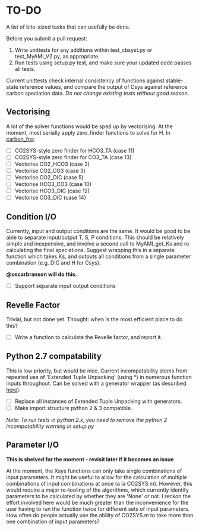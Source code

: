 TO-DO
=====

A list of bite-sized tasks that can usefully be done.

Before you submit a pull request:

1. Write unittests for any additions within test_cbsyst.py or test_MyAMI_V2.py, as appropriate.
2. Run tests using setup.py test, and make sure your updated code passes all tests.

Current unittests check internal consistency of functions against stable-state reference values, and compare the output of Csys against reference carbon speciation data. *Do not change existing tests without good reason*.

Vectorising
-----------
A lot of the solver functions would be sped up by vectorising. 
At the moment, most serially apply zero_finder functions to solve for H.
In [carbon_fns](cbsyst/carbon_fns.py):

- [ ] CO2SYS-style zero finder for HCO3_TA (case 11)
- [ ] CO2SYS-style zero finder for CO3_TA (case 13)
- [ ] Vectorise CO2_HCO3 (case 2)
- [ ] Vectorise CO2_CO3 (case 3)
- [ ] Vectorise CO2_DIC (case 5)
- [ ] Vectorise HCO3_CO3 (case 10)
- [ ] Vectorise HCO3_DIC (case 12)
- [ ] Vectorise CO3_DIC (case 14)

Condition I/O
-------------
Currently, input and output conditions are the same.
It would be good to be able to separate input/output T, S, P conditions.
This should be relatively simple and inexpensive, and involve a second call to MyAMI_get_Ks and re-calculating the final speciations.
Suggest wrapping this in a separate function which takes Ks, and outputs all conditions from a single parameter combination (e.g. DIC and H for Csys).

**@oscarbranson will do this.**

- [ ] Support separate input output conditions

Revelle Factor
--------------
Trivial, but not done yet. Thought: when is the most efficient place to do this?

- [ ] Write a function to calculate the Revelle factor, and report it.

Python 2.7 compatability
------------------------
This is low priority, but would be nice.
Current incompatability stems from repeated use of 'Extended Tuple Unpacking' (using *) in numerous function inputs throughout.
Can be solved with a generator wrapper (as described [here](https://stackoverflow.com/questions/5333680/extended-tuple-unpacking-in-python-2)).

- [ ] Replace all instances of Extended Tuple Unpacking with generators.
- [ ] Make import structure python 2 & 3 compatible.

*Note: To run tests in python 2.x, you need to remove the python 2 incompatability warning in setup.py*

Parameter I/O
-------------
**This is shelved for the moment - revisit later if it becomes an issue**

At the moment, the Xsys functions can only take single combinations of input parameters.
It might be useful to allow for the calculation of multiple combinations of input combinations at once (a la CO2SYS.m).
However, this would require a major re-tooling of the algorithms, which currently identify parameters to be calculated by whether they are 'None' or not.
I reckon the effort involved here would be much greater than the inconvenience for the user having to run the function twice for different sets of input parameters.
How often do people actually use the ability of CO2SYS.m to take more than one combination of input parameters?

